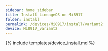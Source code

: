 ```yaml
---
sidebar: home_sidebar
title: Install LineageOS on Mi8917
folder: install
permalink: /devices/Mi8917/install/variant2
device: Mi8917_variant2
---
```

{% include templates/device_install.md %}
